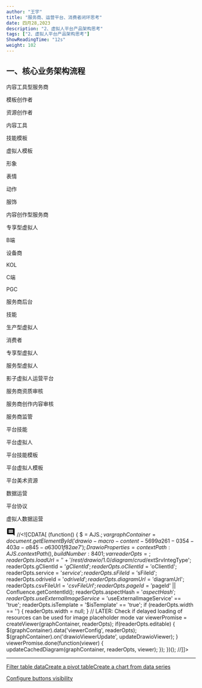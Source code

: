 ```yaml
---
author: "王宇"
title: "服务商、运营平台、消费者闭环思考"
date: 四月28,2023
description: "2、虚拟人平台产品架构思考"
tags: ["2、虚拟人平台产品架构思考"]
ShowReadingTime: "12s"
weight: 102
---
```

一、核心业务架构流程
----------

内容工具型服务商

模板创作者

资源创作者

内容工具

技能模板

虚拟人模板

形象

表情

动作

服饰

内容创作型服务商

专享型虚拟人

B端

设备商

KOL

C端

PGC

服务商后台

技能

生产型虚拟人

消费者

专享型虚拟人

服务型虚拟人

影子虚拟人运营平台

服务商资质审核

服务商创作内容审核

服务商监管

平台技能

平台虚拟人

平台技能模板

平台虚拟人模板

平台美术资源

数据运营

平台协议

虚拟人数据运营

![](data:image/svg+xml;base64,PHN2ZyB4bWxucz0iaHR0cDovL3d3dy53My5vcmcvMjAwMC9zdmciIHdpZHRoPSIyNCIgaGVpZ2h0PSIyNCIgdmlld0JveD0iMCAwIDI0IDI0Ij48cGF0aCBkPSJNMjEuOTkgNGMwLTEuMS0uODktMi0xLjk5LTJINGMtMS4xIDAtMiAuOS0yIDJ2MTJjMCAxLjEuOSAyIDIgMmgxNGw0IDQtLjAxLTE4ek0xOCAxNEg2di0yaDEydjJ6bTAtM0g2VjloMTJ2MnptMC0zSDZWNmgxMnYyeiIvPjxwYXRoIGQ9Ik0wIDBoMjR2MjRIMHoiIGZpbGw9Im5vbmUiLz48L3N2Zz4= "显示评论") //<!\[CDATA\[ (function() { $ = AJS.$; var graphContainer = document.getElementById('drawio-macro-content-5699a261-0354-403a-a845-a63001f82ae7'); DrawioProperties = { contextPath : AJS.contextPath(), buildNumber : 8401 }; var readerOpts = {}; readerOpts.loadUrl = '' + '/rest/drawio/1.0/diagram/crud/%E6%9C%8D%E5%8A%A1%E5%95%86%E3%80%81%E8%BF%90%E8%90%A5%E5%B9%B3%E5%8F%B0%E3%80%81%E6%B6%88%E8%B4%B9%E8%80%85%E9%97%AD%E7%8E%AF%E6%80%9D%E8%80%83/101812668?revision=1'; readerOpts.imageUrl = '' + '/download/attachments/101812668/服务商、运营平台、消费者闭环思考.png' + '?version=1&api=v2'; readerOpts.editUrl = '' + '/plugins/drawio/addDiagram.action?ceoId=101812668&owningPageId=101812668&diagramName=%E6%9C%8D%E5%8A%A1%E5%95%86%E3%80%81%E8%BF%90%E8%90%A5%E5%B9%B3%E5%8F%B0%E3%80%81%E6%B6%88%E8%B4%B9%E8%80%85%E9%97%AD%E7%8E%AF%E6%80%9D%E8%80%83&revision=1'; readerOpts.editable = true; readerOpts.canComment = true; readerOpts.stylePath = STYLE\_PATH; readerOpts.stencilPath = STENCIL\_PATH; readerOpts.imagePath = IMAGE\_PATH + '/reader'; readerOpts.border = true; readerOpts.width = '400'; readerOpts.simpleViewer = false; readerOpts.tbstyle = 'top'; readerOpts.links = 'auto'; readerOpts.lightbox = true; readerOpts.resourcePath = ATLAS\_RESOURCE\_BASE + '/resources/viewer'; readerOpts.disableButtons = false; readerOpts.zoomToFit = true; readerOpts.language = 'zh'; readerOpts.licenseStatus = 'OK'; readerOpts.contextPath = AJS.contextPath(); readerOpts.diagramName = decodeURIComponent('%E6%9C%8D%E5%8A%A1%E5%95%86%E3%80%81%E8%BF%90%E8%90%A5%E5%B9%B3%E5%8F%B0%E3%80%81%E6%B6%88%E8%B4%B9%E8%80%85%E9%97%AD%E7%8E%AF%E6%80%9D%E8%80%83'); readerOpts.diagramDisplayName = ''; readerOpts.aspect = ''; readerOpts.ceoName = '服务商、运营平台、消费者闭环思考'; readerOpts.attVer = '1'; readerOpts.attId = '101812887'; readerOpts.lastModifierName = '未知用户 (liaozhichuan)'; readerOpts.lastModified = '2023-04-21 11:47:00.405'; readerOpts.creatorName = '未知用户 (liaozhichuan)'; //Embed macro specific info readerOpts.extSrvIntegType = '$extSrvIntegType'; readerOpts.gClientId = '$gClientId'; readerOpts.oClientId = '$oClientId'; readerOpts.service = '$service'; readerOpts.sFileId = '$sFileId'; readerOpts.odriveId = '$odriveId'; readerOpts.diagramUrl = '$diagramUrl'; readerOpts.csvFileUrl = '$csvFileUrl'; readerOpts.pageId = '$pageId' || Confluence.getContentId(); readerOpts.aspectHash = '$aspectHash'; readerOpts.useExternalImageService = '$useExternalImageService' == 'true'; readerOpts.isTemplate = '$isTemplate' == 'true'; if (readerOpts.width == '') { readerOpts.width = null; } // LATER: Check if delayed loading of resources can be used for image placeholder mode var viewerPromise = createViewer(graphContainer, readerOpts); if(readerOpts.editable) { $(graphContainer).data('viewerConfig', readerOpts); $(graphContainer).on('drawioViewerUpdate', updateDrawioViewer); } viewerPromise.done(function(viewer) { updateCachedDiagram(graphContainer, readerOpts, viewer); }); })(); //\]\]>


-----------------------------------------------------------------------------------------------------------------------------------------------------------------------------------------------------------------------------------------------------------------------------------------------------------------------------------------------------------------------------------------------------------------------------------------------------------------------------------------------------------------------------------------------------------------------------------------------------------------------------------------------------------------------------------------------------------------------------------------------------------------------------------------------------------------------------------------------------------------------------------------------------------------------------------------------------------------------------------------------------------------------------------------------------------------------------------------------------------------------------------------------------------------------------------------------------------------------------------------------------------------------------------------------------------------------------------------------------------------------------------------------------------------------------------------------------------------------------------------------------------------------------------------------------------------------------------------------------------------------------------------------------------------------------------------------------------------------------------------------------------------------------------------------------------------------------------------------------------------------------------------------------------------------------------------------------------------------------------------------------------------------------------------------------------------------------------------------------------------------------------------------------------------------------------------------------------------------------------------------------------------------------------------------------------------------------------------------------------------------------------------------------------------------------------------------------------------------------------------------------------------------------------------------------------------------------------------------------------------------------------------------------------------------------------------------------------------------------------------------------------------------------------------------------------------------------------------------------------------------------------------------------------------------------------------------------------------------------------------------------------------------------------------------------------------------------------------------------------------------------------------------------------------------------------------------------------------------------------------------------------------------------------------------------------------------------------------------------------------------------------------------------------------------------------------------------------------------------------------------------------------------------------------------------------------------------------------------------------------------------------------------------------------------------------------------------------------------------

[Filter table data](#)[Create a pivot table](#)[Create a chart from data series](#)

[Configure buttons visibility](/users/tfac-settings.action)